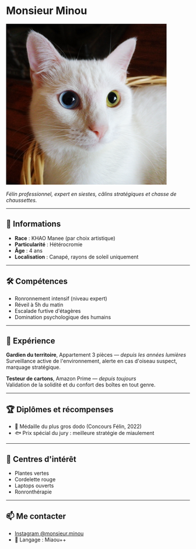 # Monsieur Minou

![Photo de Monsieur Minou](MR.minou.png)

*Félin professionnel, expert en siestes, câlins stratégiques et chasse de chaussettes.*

---

## 📍 Informations

- **Race** : KHAO Manee (par choix artistique)
- **Particularité** : Hétérocromie
- **Âge** : 4 ans
- **Localisation** : Canapé, rayons de soleil uniquement

---

## 🛠 Compétences

- Ronronnement intensif (niveau expert)
- Réveil à 5h du matin
- Escalade furtive d'étagères
- Domination psychologique des humains

---

## 💼 Expérience

**Gardien du territoire**, Appartement 3 pièces — *depuis les années lumières*  
Surveillance active de l'environnement, alerte en cas d'oiseau suspect, marquage stratégique.

**Testeur de cartons**, Amazon Prime — *depuis toujours*  
Validation de la solidité et du confort des boîtes en tout genre.

---

## 🏆 Diplômes et récompenses

- 🥇 Médaille du plus gros dodo (Concours Félin, 2022)
- 🐟 Prix spécial du jury : meilleure stratégie de miaulement

---

## 🎨 Centres d'intérêt

- Plantes vertes
- Cordelette rouge
- Laptops ouverts
- Ronronthérapie

---

## 📫 Me contacter

- [Instagram @monsieur.minou](https://instagram.com/monsieur.minou)
- 🐾 Langage : Miaou++
